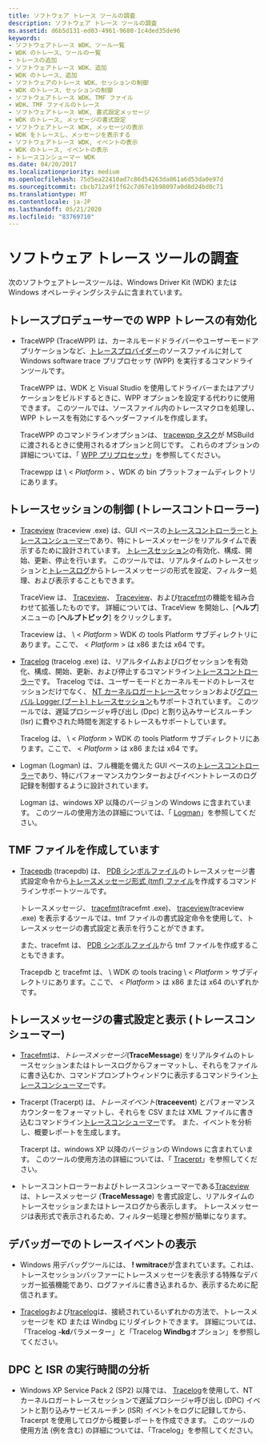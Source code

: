 ```yaml
---
title: ソフトウェア トレース ツールの調査
description: ソフトウェア トレース ツールの調査
ms.assetid: d6b5d131-ed03-4961-9680-1c4ded35de96
keywords:
- ソフトウェアトレース WDK、ツール一覧
- WDK のトレース、ツールの一覧
- トレースの追加
- ソフトウェアトレース WDK、追加
- WDK のトレース、追加
- ソフトウェアのトレース WDK、セッションの制御
- WDK のトレース、セッションの制御
- ソフトウェアトレース WDK、TMF ファイル
- WDK、TMF ファイルのトレース
- ソフトウェアトレース WDK, 書式設定メッセージ
- WDK のトレース, メッセージの書式設定
- ソフトウェアトレース WDK, メッセージの表示
- WDK をトレースし、メッセージを表示する
- ソフトウェアトレース WDK, イベントの表示
- WDK のトレース, イベントの表示
- トレースコンシューマー WDK
ms.date: 04/20/2017
ms.localizationpriority: medium
ms.openlocfilehash: 75d5ea22410ad7c86d54263da861a6d53da0e97d
ms.sourcegitcommit: cbcb712a9f1f62c7d67e1b98097a0d8d24bd0c71
ms.translationtype: MT
ms.contentlocale: ja-JP
ms.lasthandoff: 05/21/2020
ms.locfileid: "83769710"
---
```

# <a name="survey-of-software-tracing-tools"></a>ソフトウェア トレース ツールの調査

次のソフトウェアトレースツールは、Windows Driver Kit (WDK) または Windows オペレーティングシステムに含まれています。

## <a name="span-idenabling_wpp__tracing_in_a_trace_producerspanspan-idenabling_wpp__tracing_in_a_trace_producerspanenabling-wpp-tracing-in-a-trace-producer"></a><span id="enabling_wpp__tracing_in_a_trace_producer"></span><span id="ENABLING_WPP__TRACING_IN_A_TRACE_PRODUCER"></span>トレースプロデューサーでの WPP トレースの有効化

-   TraceWPP (TraceWPP) は、カーネルモードドライバーやユーザーモードアプリケーションなど、[トレースプロバイダー](trace-provider.md)のソースファイルに対して Windows software trace プリプロセッサ (WPP) を実行するコマンドラインツールです。

    TraceWPP は、WDK と Visual Studio を使用してドライバーまたはアプリケーションをビルドするときに、WPP オプションを設定する代わりに使用できます。 このツールでは、ソースファイル内のトレースマクロを処理し、WPP トレースを有効にするヘッダーファイルを作成します。

    TraceWPP のコマンドラインオプションは、 [tracewpp タスク](tracewpp-task.md)が MSBuild に渡されるときに使用されるオプションと同じです。 これらのオプションの詳細については、「 [WPP プリプロセッサ](wpp-preprocessor.md)」を参照してください。

    Tracewpp は \\ &lt; *Platform* &gt; 、WDK の bin プラットフォームディレクトリにあります。

## <a name="span-idcontrolling_trace_sessions__trace_controllers_spanspan-idcontrolling_trace_sessions__trace_controllers_spancontrolling-trace-sessions-trace-controllers"></a><span id="controlling_trace_sessions__trace_controllers_"></span><span id="CONTROLLING_TRACE_SESSIONS__TRACE_CONTROLLERS_"></span>トレースセッションの制御 (トレースコントローラー)

-   [Traceview](traceview.md) (traceview .exe) は、GUI ベースの[トレースコントローラー](trace-controller.md)と[トレースコンシューマー](trace-consumer.md)であり、特にトレースメッセージをリアルタイムで表示するために設計されています。 [トレースセッション](trace-session.md)の有効化、構成、開始、更新、停止を行います。 このツールでは、リアルタイムのトレースセッションと[トレースログ](trace-log.md)からトレースメッセージの形式を設定、フィルター処理、および表示することもできます。

    TraceView は、 [Traceview](tracepdb.md)、 [Traceview](tracelog.md)、および[tracefmt](tracefmt.md)の機能を組み合わせて拡張したものです。 詳細については、TraceView を開始し、[**ヘルプ**] メニューの [**ヘルプトピック**] をクリックします。

    Traceview は、 \\ &lt; *Platform* &gt; WDK の tools Platform サブディレクトリにあります。ここで、 &lt; *Platform* &gt; は x86 または x64 です。

-   [Tracelog](tracelog.md) (tracelog .exe) は、リアルタイムおよびログセッションを有効化、構成、開始、更新、および停止するコマンドライン[トレースコントローラー](trace-controller.md)です。 Tracelog では、ユーザーモードとカーネルモードのトレースセッションだけでなく、 [NT カーネルロガートレース](nt-kernel-logger-trace-session.md)セッションおよび[グローバル Logger (ブート) トレースセッション](global-logger-trace-session.md)もサポートされています。 このツールでは、遅延プロシージャ呼び出し (Dpc) と割り込みサービスルーチン (Isr) に費やされた時間を測定するトレースもサポートしています。

    Tracelog は、 \\ &lt; *Platform* &gt; WDK の tools Platform サブディレクトリにあります。ここで、 &lt; *Platform* &gt; は x86 または x64 です。

-   Logman (Logman) は、フル機能を備えた GUI ベースの[トレースコントローラー](trace-controller.md)であり、特にパフォーマンスカウンターおよびイベントトレースのログ記録を制御するように設計されています。

    Logman は、windows XP 以降のバージョンの Windows に含まれています。 このツールの使用方法の詳細については、「 [Logman](https://docs.microsoft.com/windows-server/administration/windows-commands/logman)」を参照してください。

## <a name="span-idcreating_tmf_filesspanspan-idcreating_tmf_filesspancreating-tmf-files"></a><span id="creating_tmf_files"></span><span id="CREATING_TMF_FILES"></span>TMF ファイルを作成しています

-   [Tracepdb](tracepdb.md) (tracepdb) は、 [PDB シンボルファイル](pdb-symbol-files.md)のトレースメッセージ書式設定命令から[トレースメッセージ形式 (tmf) ファイル](trace-message-format-file.md)を作成するコマンドラインサポートツールです。

    トレースメッセージ、 [tracefmt](tracefmt.md)(tracefmt .exe)、 [traceview](traceview.md)(traceview .exe) を表示するツールでは、tmf ファイルの書式設定命令を使用して、トレースメッセージの書式設定と表示を行うことができます。

    また、tracefmt は、 [PDB シンボルファイル](pdb-symbol-files.md)から tmf ファイルを作成することもできます。

    Tracepdb と tracefmt は、 \\ WDK の tools tracing \\ &lt; *Platform* &gt; サブディレクトリにあります。ここで、 &lt; *Platform* &gt; は x86 または x64 のいずれかです。

## <a name="span-idformatting_and_displaying_trace_messages__trace_consumers_spanspan-idformatting_and_displaying_trace_messages__trace_consumers_spanformatting-and-displaying-trace-messages-trace-consumers"></a><span id="formatting_and_displaying_trace_messages__trace_consumers_"></span><span id="FORMATTING_AND_DISPLAYING_TRACE_MESSAGES__TRACE_CONSUMERS_"></span>トレースメッセージの書式設定と表示 (トレースコンシューマー)

-   [Tracefmt](tracefmt.md)は、*トレースメッセージ*(**TraceMessage**) をリアルタイムのトレースセッションまたはトレースログからフォーマットし、それらをファイルに書き込むか、コマンドプロンプトウィンドウに表示するコマンドライン[トレースコンシューマー](trace-consumer.md)です。

-   Tracerpt (Tracerpt) は、*トレースイベント*(**traceevent**) とパフォーマンスカウンターをフォーマットし、それらを CSV または XML ファイルに書き込むコマンドライン[トレースコンシューマー](trace-consumer.md)です。 また、イベントを分析し、概要レポートを生成します。

    Tracerpt は、windows XP 以降のバージョンの Windows に含まれています。 このツールの使用方法の詳細については、「 [Tracerpt](https://docs.microsoft.com/windows-server/administration/windows-commands/tracerpt_1)」を参照してください。

-   トレースコントローラーおよびトレースコンシューマーである[Traceview](traceview.md)は、トレースメッセージ (**TraceMessage**) を書式設定し、リアルタイムのトレースセッションまたはトレースログから表示します。 トレースメッセージは表形式で表示されるため、フィルター処理と参照が簡単になります。

## <a name="span-idviewing_trace_events_in_a_debuggerspanspan-idviewing_trace_events_in_a_debuggerspanviewing-trace-events-in-a-debugger"></a><span id="viewing_trace_events_in_a_debugger"></span><span id="VIEWING_TRACE_EVENTS_IN_A_DEBUGGER"></span>デバッガーでのトレースイベントの表示

-   Windows 用デバッグツールには、 **! wmitrace**が含まれています。これは、トレースセッションバッファーにトレースメッセージを表示する特殊なデバッガー拡張機能であり、ログファイルに書き込まれるか、表示するために配信されます。

-   [Tracelog](tracelog.md)および[tracelog](traceview.md)は、接続されているいずれかの方法で、トレースメッセージを KD または Windbg にリダイレクトできます。 詳細については、「Tracelog **-kd**パラメーター」と「Tracelog **Windbg**オプション」を参照してください。

## <a name="span-idanalyzing_dpc_and_isr_execution_timesspanspan-idanalyzing_dpc_and_isr_execution_timesspananalyzing-dpc-and-isr-execution-times"></a><span id="analyzing_dpc_and_isr_execution_times"></span><span id="ANALYZING_DPC_AND_ISR_EXECUTION_TIMES"></span>DPC と ISR の実行時間の分析

-   Windows XP Service Pack 2 (SP2) 以降では、 [Tracelog](tracelog.md)を使用して、NT カーネルロガートレースセッションで遅延プロシージャ呼び出し (DPC) イベントと割り込みサービスルーチン (ISR) イベントをログに記録してから、Tracerpt を使用してログから概要レポートを作成できます。 このツールの使用方法 (例を含む) の詳細については、「Tracelog」を参照してください。

 

 





